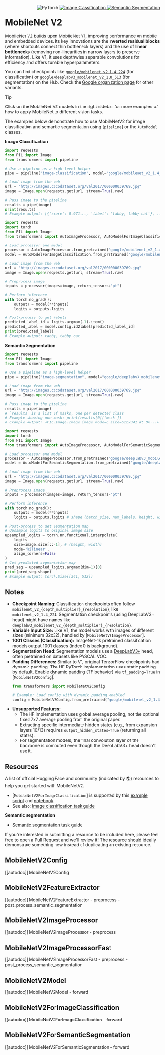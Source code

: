 <!--Copyright 2022 The HuggingFace Team. All rights reserved.

Licensed under the Apache License, Version 2.0 (the "License"); you may not use this file except in compliance with
the License. You may obtain a copy of the License at

http://www.apache.org/licenses/LICENSE-2.0

Unless required by applicable law or agreed to in writing, software distributed under the License is distributed on
an "AS IS" BASIS, WITHOUT WARRANTIES OR CONDITIONS OF ANY KIND, either express or implied. See the License for the
specific language governing permissions and limitations under the License.

⚠️ Note that this file is in Markdown but contain specific syntax for our doc-builder (similar to MDX) that may not be
rendered properly in your Markdown viewer.

-->

<!-- Floating div for badges, image classification & segmentation tasks -->
<div style="float: right;">
    <div class="flex flex-wrap space-x-1">
        <img alt="PyTorch" src="https://img.shields.io/badge/PyTorch-EE4C2C?style=flat&logo=pytorch&logoColor=white">
        <a href="https://huggingface.co/docs/transformers/tasks/image_classification">
            <img alt="Image Classification" src="https://img.shields.io/badge/Task-Image%20Classification-yellow">
        </a>
        <a href="https://huggingface.co/docs/transformers/tasks/semantic_segmentation">
            <img alt="Semantic Segmentation" src="https://img.shields.io/badge/Task-Semantic%20Segmentation-purple">
        </a>
        <!-- Add TF/Flax badges if supported -->
    </div>
</div>

# MobileNet V2

MobileNet V2 builds upon MobileNet V1, improving performance on mobile and embedded devices. Its key innovations are the **inverted residual blocks** (where shortcuts connect thin bottleneck layers) and the use of **linear bottlenecks** (removing non-linearities in narrow layers to preserve information). Like V1, it uses depthwise separable convolutions for efficiency and offers tunable hyperparameters.

You can find checkpoints like [`google/mobilenet_v2_1.4_224`](https://huggingface.co/google/mobilenet_v2_1.4_224) (for classification) or [`google/deeplabv3_mobilenet_v2_1.0_513`](https://huggingface.co/google/deeplabv3_mobilenet_v2_1.0_513) (for segmentation) on the Hub. Check the [Google organization page](https://huggingface.co/google) for other variants. <!-- Consider linking to a dedicated Collection if one exists -->

> [!TIP]
> Click on the MobileNet V2 models in the right sidebar for more examples of how to apply MobileNet to different vision tasks.


The examples below demonstrate how to use MobileNetV2 for image classification and semantic segmentation using [`pipeline`] or the `AutoModel` classes.

**Image Classification**

<hfoptions id="usage-img-class">
<hfoption id="Pipeline">

```python
import requests
from PIL import Image
from transformers import pipeline

# Use a pipeline as a high-level helper
pipe = pipeline("image-classification", model="google/mobilenet_v2_1.4_224") # Example checkpoint

# Load image from the web
url = "http://images.cocodataset.org/val2017/000000039769.jpg"
image = Image.open(requests.get(url, stream=True).raw)

# Pass image to the pipeline
results = pipe(image)
print(results)
# Example output: [{'score': 0.971..., 'label': 'tabby, tabby cat'}, ...]
```

</hfoption>
<hfoption id="AutoModel">

```python
import requests
import torch
from PIL import Image
from transformers import AutoImageProcessor, AutoModelForImageClassification

# Load processor and model
processor = AutoImageProcessor.from_pretrained("google/mobilenet_v2_1.4_224") # Example checkpoint
model = AutoModelForImageClassification.from_pretrained("google/mobilenet_v2_1.4_224")

# Load image from the web
url = "http://images.cocodataset.org/val2017/000000039769.jpg"
image = Image.open(requests.get(url, stream=True).raw)

# Preprocess image
inputs = processor(images=image, return_tensors="pt")

# Perform inference
with torch.no_grad():
    outputs = model(**inputs)
    logits = outputs.logits

# Post-process to get labels
predicted_label_id = logits.argmax(-1).item()
predicted_label = model.config.id2label[predicted_label_id]
print(predicted_label)
# Example output: tabby, tabby cat
```

</hfoption>
</hfoptions>

**Semantic Segmentation**

<hfoptions id="usage-sem-seg">
<hfoption id="Pipeline">

```python
import requests
from PIL import Image
from transformers import pipeline

# Use a pipeline as a high-level helper
pipe = pipeline("image-segmentation", model="google/deeplabv3_mobilenet_v2_1.0_513") # Example checkpoint

# Load image from the web
url = "http://images.cocodataset.org/val2017/000000039769.jpg"
image = Image.open(requests.get(url, stream=True).raw)

# Pass image to the pipeline
results = pipe(image)
# `results` is a list of masks, one per detected class
# Example showing one mask: print(results[0]['mask'])
# Example output: <PIL.Image.Image image mode=L size=512x341 at 0x...>
```

</hfoption>
<hfoption id="AutoModel">

```python
import requests
import torch
from PIL import Image
from transformers import AutoImageProcessor, AutoModelForSemanticSegmentation

# Load processor and model
processor = AutoImageProcessor.from_pretrained("google/deeplabv3_mobilenet_v2_1.0_513") # Example checkpoint
model = AutoModelForSemanticSegmentation.from_pretrained("google/deeplabv3_mobilenet_v2_1.0_513")

# Load image from the web
url = "http://images.cocodataset.org/val2017/000000039769.jpg"
image = Image.open(requests.get(url, stream=True).raw)

# Preprocess image
inputs = processor(images=image, return_tensors="pt")

# Perform inference
with torch.no_grad():
    outputs = model(**inputs)
    logits = outputs.logits # shape (batch_size, num_labels, height, width)

# Post-process to get segmentation map
# Upsample logits to original image size
upsampled_logits = torch.nn.functional.interpolate(
    logits,
    size=image.size[::-1], # (height, width)
    mode='bilinear',
    align_corners=False
)
# Get predicted segmentation map
pred_seg = upsampled_logits.argmax(dim=1)[0]
print(pred_seg.shape)
# Example output: torch.Size([341, 512])
```

</hfoption>
</hfoptions>

<!-- Quantization section omitted - HF checkpoints not quantized per original docs -->
<!-- Attention Visualization section omitted - Not applicable for this model type -->

## Notes

-   **Checkpoint Naming:** Classification checkpoints often follow `mobilenet_v2_{depth_multiplier}_{resolution}`, like `mobilenet_v2_1.4_224`. Segmentation checkpoints (using DeepLabV3+ head) might have names like `deeplabv3_mobilenet_v2_{depth_multiplier}_{resolution}`.
-   **Variable Input Size:** Like V1, the model works with images of different sizes (minimum 32x32), handled by [`MobileNetV2ImageProcessor`].
-   **1001 Classes (Classification):** ImageNet-1k pretrained classification models output 1001 classes (index 0 is background).
-   **Segmentation Head:** Segmentation models use a [DeepLabV3+](https://arxiv.org/abs/1802.02611) head, often pretrained on datasets like PASCAL VOC.
-   **Padding Differences:** Similar to V1, original TensorFlow checkpoints had dynamic padding. The HF PyTorch implementation uses static padding by default. Enable dynamic padding (TF behavior) via `tf_padding=True` in [`MobileNetV2Config`].
    ```python
    from transformers import MobileNetV2Config

    # Example: Load config with dynamic padding enabled
    config = MobileNetV2Config.from_pretrained("google/mobilenet_v2_1.4_224", tf_padding=True)
    ```
-   **Unsupported Features:**
    -   The HF implementation uses global average pooling, not the optional fixed 7x7 average pooling from the original paper.
    -   Extracting specific intermediate hidden states (e.g., from expansion layers 10/13) requires `output_hidden_states=True` (returning all states).
    -   For segmentation models, the final convolution layer of the backbone is computed even though the DeepLabV3+ head doesn't use it.

## Resources

A list of official Hugging Face and community (indicated by 🌎) resources to help you get started with MobileNetV2.

<PipelineTag pipeline="image-classification"/>

- [`MobileNetV2ForImageClassification`] is supported by this [example script](https://github.com/huggingface/transformers/tree/main/examples/pytorch/image-classification) and [notebook](https://colab.research.google.com/github/huggingface/notebooks/blob/main/examples/image_classification.ipynb).
- See also: [Image classification task guide](../tasks/image_classification)

**Semantic segmentation**
- [Semantic segmentation task guide](../tasks/semantic_segmentation)

If you're interested in submitting a resource to be included here, please feel free to open a Pull Request and we'll review it! The resource should ideally demonstrate something new instead of duplicating an existing resource.

## MobileNetV2Config

[[autodoc]] MobileNetV2Config

## MobileNetV2FeatureExtractor

[[autodoc]] MobileNetV2FeatureExtractor
    - preprocess
    - post_process_semantic_segmentation

## MobileNetV2ImageProcessor

[[autodoc]] MobileNetV2ImageProcessor
    - preprocess

## MobileNetV2ImageProcessorFast

[[autodoc]] MobileNetV2ImageProcessorFast
    - preprocess
    - post_process_semantic_segmentation

## MobileNetV2Model

[[autodoc]] MobileNetV2Model
    - forward

## MobileNetV2ForImageClassification

[[autodoc]] MobileNetV2ForImageClassification
    - forward

## MobileNetV2ForSemanticSegmentation

[[autodoc]] MobileNetV2ForSemanticSegmentation
    - forward
